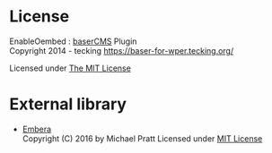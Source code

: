 # License

EnableOembed : [baserCMS](https://basercms.net) Plugin  
Copyright 2014 - tecking <https://baser-for-wper.tecking.org/>

Licensed under [The MIT License](https://opensource.org/licenses/MIT)

# External library

* [Embera](https://github.com/mpratt/Embera)  
  Copyright (C) 2016 by Michael Pratt
  Licensed under [MIT License](https://opensource.org/licenses/MIT)
